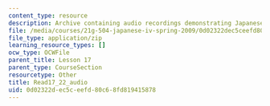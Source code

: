```yaml
---
content_type: resource
description: Archive containing audio recordings demonstrating Japanese pronunciation.
file: /media/courses/21g-504-japanese-iv-spring-2009/0d02322dec5ceefd80c68fd819415878_Read17_22_audio.zip
file_type: application/zip
learning_resource_types: []
ocw_type: OCWFile
parent_title: Lesson 17
parent_type: CourseSection
resourcetype: Other
title: Read17_22_audio
uid: 0d02322d-ec5c-eefd-80c6-8fd819415878
---
```

